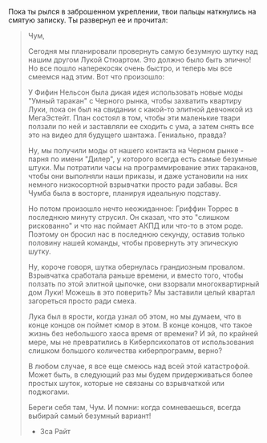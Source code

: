 Пока ты рылся в заброшенном укреплении, твои пальцы наткнулись на смятую записку. Ты развернул ее и прочитал:

> Чум,
>
> Сегодня мы планировали провернуть самую безумную шутку над нашим другом Лукой Стюартом. Это должно было быть эпично! Но все пошло наперекосяк очень быстро, и теперь мы все смеемся над этим. Вот что произошло:
>
> У Фифин Нельсон была дикая идея использовать новые моды "Умный таракан" с Черного рынка, чтобы захватить квартиру Луки, пока он был на свидании с какой-то элитной девчонкой из МегаЭстейт. План состоял в том, чтобы эти маленькие твари ползали по ней и заставляли ее сходить с ума, а затем снять все это на видео для будущего шантажа. Гениально, правда?
>
> Ну, мы получили моды от нашего контакта на Черном рынке - парня по имени "Дилер", у которого всегда есть самые безумные штуки. Мы потратили часы на программирование этих тараканов, чтобы они выполняли наши приказы, и даже установили на них немного низкосортной взрывчатки просто ради забавы. Вся Чумба была в восторге, планируя идеальную подставу.
>
> Но потом произошло нечто неожиданное: Гриффин Торрес в последнюю минуту струсил. Он сказал, что это "слишком рискованно" и что нас поймает АКПД или что-то в этом роде. Поэтому он бросил нас в последнюю секунду, оставив только половину нашей команды, чтобы провернуть эту эпическую шутку.
>
> Ну, короче говоря, шутка обернулась грандиозным провалом. Взрывчатка сработала раньше времени, и вместо того, чтобы ползать по этой элитной цыпочке, они взорвали многоквартирный дом Луки! Можешь в это поверить? Мы заставили целый квартал загореться просто ради смеха.
>
> Лука был в ярости, когда узнал об этом, но мы думаем, что в конце концов он поймет юмор в этом. В конце концов, что такое жизнь без небольшого хаоса время от времени? И эй, по крайней мере, мы не превратились в Киберпсихопатов от использования слишком большого количества киберпрограмм, верно?
>
> В любом случае, я все еще смеюсь над всей этой катастрофой. Может быть, в следующий раз мы будем придерживаться более простых шуток, которые не связаны со взрывчаткой или поджогами.
>
> Береги себя там, Чум. И помни: когда сомневаешься, всегда выбирай самый безумный вариант!
>
> - Зса Райт
